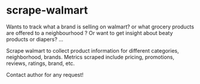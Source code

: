 # scrape-walmart

Wants to track what a brand is selling on walmart? or what grocery products are offered to a neighbourhood ? Or want to get insight about beaty products or diapers? ... 

Scrape walmart to collect product information for different categories, neighborhood, brands. 
Metrics scraped include pricing, promotions, reviews, ratings, brand, etc. 

Contact author for any request!
